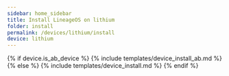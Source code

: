 ```yaml
---
sidebar: home_sidebar
title: Install LineageOS on lithium
folder: install
permalink: /devices/lithium/install
device: lithium
---
```

{% if device.is_ab_device %}
{% include templates/device_install_ab.md %}
{% else %}
{% include templates/device_install.md %}
{% endif %}

